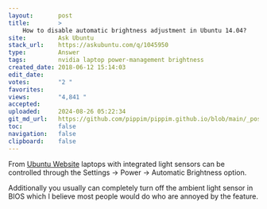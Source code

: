 ```yaml
---
layout:       post
title:        >
    How to disable automatic brightness adjustment in Ubuntu 14.04?
site:         Ask Ubuntu
stack_url:    https://askubuntu.com/q/1045950
type:         Answer
tags:         nvidia laptop power-management brightness
created_date: 2018-06-12 15:14:03
edit_date:    
votes:        "2 "
favorites:    
views:        "4,841 "
accepted:     
uploaded:     2024-08-26 05:22:34
git_md_url:   https://github.com/pippim/pippim.github.io/blob/main/_posts/2018/2018-06-12-How-to-disable-automatic-brightness-adjustment-in-Ubuntu-14.04_.md
toc:          false
navigation:   false
clipboard:    false
---
```


From [Ubuntu Website][1] laptops with integrated light sensors can be controlled through the Settings -> Power -> Automatic Brightness option.

Additionally you usually can completely turn off the ambient light sensor in BIOS which I believe most people would do who are annoyed by the feature.


  [1]: https://help.ubuntu.com/stable/ubuntu-help/power-autobrightness.html.en

